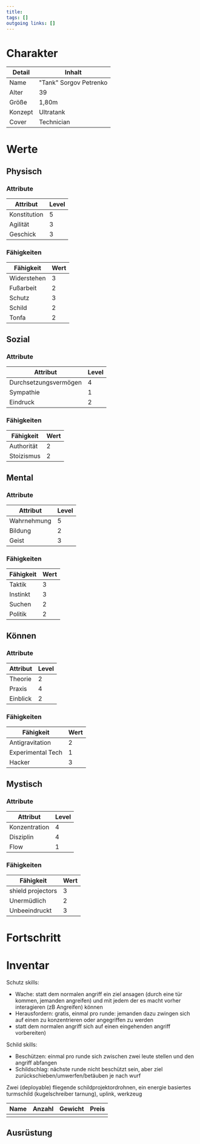 ```yaml
---
title:   
tags: []
outgoing links: []  
---
```

# Charakter
|Detail|Inhalt|
|-|-|
|Name |"Tank" Sorgov Petrenko |
|Alter |39|
|Größe|1,80m|
|Konzept|Ultratank|
|Cover | Technician |

# Werte
## Physisch
### Attribute
|Attribut|Level|
|-|-|
| Konstitution | 5 |
| Agilität | 3 |
| Geschick | 3 |

### Fähigkeiten
|Fähigkeit|Wert|
|-|-|
| Widerstehen | 3|
| Fußarbeit | 2|
| Schutz | 3| 
| Schild | 2|
| Tonfa | 2|

## Sozial
### Attribute 
|Attribut|Level|
|-|-|
| Durchsetzungsvermögen | 4 |
| Sympathie | 1 |
| Eindruck | 2 |


### Fähigkeiten
|Fähigkeit|Wert|
|-|-|
| Authorität | 2|
| Stoizismus | 2|


## Mental
### Attribute 
|Attribut|Level|
|-|-|
| Wahrnehmung | 5 |
| Bildung | 2 |
| Geist | 3 |


### Fähigkeiten
|Fähigkeit|Wert|
|-|-|
| Taktik | 3|
| Instinkt | 3|
| Suchen | 2|
| Politik | 2|


## Können
### Attribute 
|Attribut|Level|
|-|-|
| Theorie | 2 |
| Praxis | 4 |
| Einblick | 2 |


### Fähigkeiten
|Fähigkeit|Wert|
|-|-|
| Antigravitation | 2|
| Experimental Tech | 1|
| Hacker | 3|

## Mystisch
### Attribute 
|Attribut|Level|
|-|-|
| Konzentration | 4 |
| Disziplin | 4 |
| Flow | 1 |


### Fähigkeiten
|Fähigkeit|Wert|
|-|-|
| shield projectors | 3|
| Unermüdlich | 2|
| Unbeeindruckt | 3|


# Fortschritt

# Inventar

Schutz skills:
 - Wache: statt dem normalen angriff ein ziel ansagen (durch eine tür kommen, jemanden angreifen) und mit jedem der es macht vorher interagieren (zB Angreifen) können
 - Herausfordern: gratis, einmal pro runde: jemanden dazu zwingen sich auf einen zu konzentrieren oder angegriffen zu werden
 - statt dem normalen angriff sich auf einen eingehenden angriff vorbereiten)

Schild skills: 
 - Beschützen: einmal pro runde sich zwischen zwei leute stellen und den angriff abfangen
 - Schildschlag: nächste runde nicht beschützt sein, aber ziel zurückschieben/umwerfen/betäuben je nach wurf

Zwei (deployable) fliegende schildprojektordrohnen, ein energie basiertes turmschild (kugelschreiber tarnung), uplink, werkzeug

|Name|Anzahl|Gewicht|Preis|
|---|---|---|---|
|||||

## Ausrüstung

